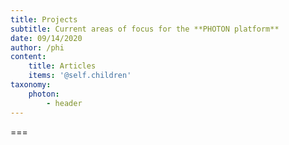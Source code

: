 ```yaml
---
title: Projects
subtitle: Current areas of focus for the **PHOTON platform**
date: 09/14/2020
author: /phi
content:
    title: Articles
    items: '@self.children'
taxonomy:
    photon: 
        - header
---
```




===


